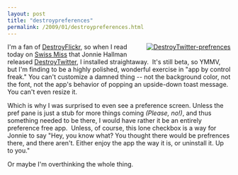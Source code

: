 ```yaml
---
layout: post
title: "destroypreferences"
permalink: /2009/01/destroypreferences.html
---
```


<p><a href="http://sippey.typepad.com/.a/6a00d8341c4f5f53ef010536ac35e1970c-pi" style="float: right;"><img alt="DestroyTwitter-prefrences" class="at-xid-6a00d8341c4f5f53ef010536ac35e1970c " src="http://sippey.typepad.com/.a/6a00d8341c4f5f53ef010536ac35e1970c-120wi" style="margin: 0px 0px 5px 5px;" /></a>
 I&#39;m a fan of <a href="http://www.destroytoday.com/index.php?p=Project&amp;id=DestroyFlickr">DestroyFlickr</a>, so when I read today on <a href="http://swissmiss.typepad.com/weblog/2009/01/destroytwitter.html">Swiss Miss</a> that Jonnie Hallman released <a href="http://www.destroytoday.com/index.php?p=Project&amp;id=DestroyTwitter">DestroyTwitter</a>, I installed straightaway.&#0160; It&#39;s still beta, so YMMV, but I&#39;m finding to be a highly polished, wonderful exercise in &quot;app by control freak.&quot; You can&#39;t customize a damned thing -- not the background color, not the font, not the app&#39;s behavior of popping an upside-down toast message.&#0160; You can&#39;t even resize it.</p>

<p>Which is why I was surprised to even see a preference screen. Unless the pref pane is just a stub for more things coming <em>(Please, no!)</em>, and thus something needed to be there, I would have rather it be an entirely preference free app.&#0160; Unless, of course, this lone checkbox is a way for Jonnie to say &quot;Hey, you know what? You thought there would be prefrences there, and there aren&#39;t. Either enjoy the app the way it is, or uninstall it. Up to you.&quot;</p>

<p>Or maybe I&#39;m overthinking the whole thing. </p>


